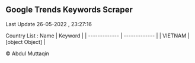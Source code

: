 

## Google Trends Keywords Scraper 
 
Last Update 26-05-2022 , 23:27:16

Country List :
 Name  | Keyword |
| ------------- | ------------- |
| VIETNAM | [object Object] |



© Abdul Muttaqin 
